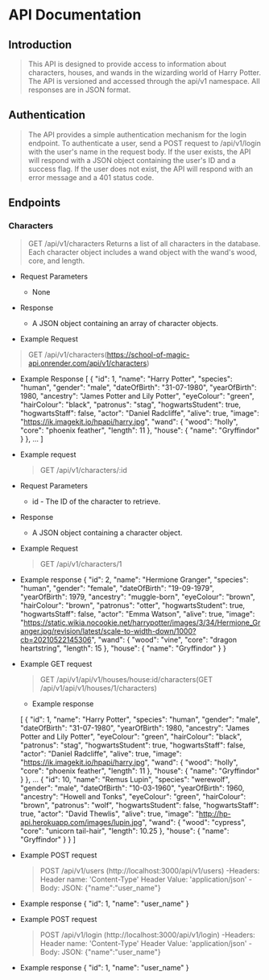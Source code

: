 # API Documentation

## Introduction

> This API is designed to provide access to information about characters, houses, and wands in the wizarding world of Harry Potter. The API is versioned and accessed through the api/v1 namespace. All responses are in JSON format.

## Authentication

> The API provides a simple authentication mechanism for the login endpoint. To authenticate a user, send a POST request to /api/v1/login with the user's name in the request body. If the user exists, the API will respond with a JSON object containing the user's ID and a success flag. If the user does not exist, the API will respond with an error message and a 401 status code.

## Endpoints

### Characters

> GET /api/v1/characters
Returns a list of all characters in the database. Each character object includes a wand object with the wand's wood, core, and length.

- Request Parameters
  - None

- Response
  - A JSON object containing an array of character objects.

- Example Request
>GET /api/v1/characters(https://school-of-magic-api.onrender.com/api/v1/characters)

- Example Response
[
  {
    "id": 1,
    "name": "Harry Potter",
    "species": "human",
    "gender": "male",
    "dateOfBirth": "31-07-1980",
    "yearOfBirth": 1980,
    "ancestry": "James Potter and Lily Potter",
    "eyeColour": "green",
    "hairColour": "black",
    "patronus": "stag",
    "hogwartsStudent": true,
    "hogwartsStaff": false,
    "actor": "Daniel Radcliffe",
    "alive": true,
    "image": "https://ik.imagekit.io/hpapi/harry.jpg",
    "wand": {
      "wood": "holly",
      "core": "phoenix feather",
      "length": 11
    },
    "house": {
      "name": "Gryffindor"
    }
  },
  ...
]

- Example request
  >GET /api/v1/characters/:id

- Request Parameters
  - id - The ID of the character to retrieve.

- Response
  - A JSON object containing a character object.

- Example Request
  >GET /api/v1/characters/1

- Example response
{
  "id": 2,
  "name": "Hermione Granger",
  "species": "human",
  "gender": "female",
  "dateOfBirth": "19-09-1979",
  "yearOfBirth": 1979,
  "ancestry": "muggle-born",
  "eyeColour": "brown",
  "hairColour": "brown",
  "patronus": "otter",
  "hogwartsStudent": true,
  "hogwartsStaff": false,
  "actor": "Emma Watson",
  "alive": true,
  "image": "https://static.wikia.nocookie.net/harrypotter/images/3/34/Hermione_Granger.jpg/revision/latest/scale-to-width-down/1000?cb=20210522145306",
  "wand": {
    "wood": "vine",
    "core": "dragon heartstring",
    "length": 15
  },
  "house": {
    "name": "Gryffindor"
  }
}

- Example GET request
  >GET /api/v1/api/v1/houses/house:id/characters(GET /api/v1/api/v1/houses/1/characters)

  - Example response

  [
  {
    "id": 1,
    "name": "Harry Potter",
    "species": "human",
    "gender": "male",
    "dateOfBirth": "31-07-1980",
    "yearOfBirth": 1980,
    "ancestry": "James Potter and Lily Potter",
    "eyeColour": "green",
    "hairColour": "black",
    "patronus": "stag",
    "hogwartsStudent": true,
    "hogwartsStaff": false,
    "actor": "Daniel Radcliffe",
    "alive": true,
    "image": "https://ik.imagekit.io/hpapi/harry.jpg",
    "wand": {
      "wood": "holly",
      "core": "phoenix feather",
      "length": 11
    },
    "house": {
      "name": "Gryffindor"
    }
  },
  ...
  {
    "id": 10,
    "name": "Remus Lupin",
    "species": "werewolf",
    "gender": "male",
    "dateOfBirth": "10-03-1960",
    "yearOfBirth": 1960,
    "ancestry": "Howell and Tonks",
    "eyeColour": "green",
    "hairColour": "brown",
    "patronus": "wolf",
    "hogwartsStudent": false,
    "hogwartsStaff": true,
    "actor": "David Thewlis",
    "alive": true,
    "image": "http://hp-api.herokuapp.com/images/lupin.jpg",
    "wand": {
      "wood": "cypress",
      "core": "unicorn tail-hair",
      "length": 10.25
    },
    "house": {
      "name": "Gryffindor"
    }
  }
]

- Example POST request
  >POST /api/v1/users (http://localhost:3000/api/v1/users)
    -Headers: Header name: 'Content-Type'
              Header Value: 'application/json'
    -Body: JSON: {"name":"user_name"}

- Example response
  {
    "id": 1,
    "name": "user_name"
  }

- Example POST request

  > POST /api/v1/login (http://localhost:3000/api/v1/login)
    -Headers: Header name: 'Content-Type'
              Header Value: 'application/json'
    -Body: JSON: {"name":"user_name"}

- Example response
  {
    "id": 1,
    "name": "user_name"
  }




